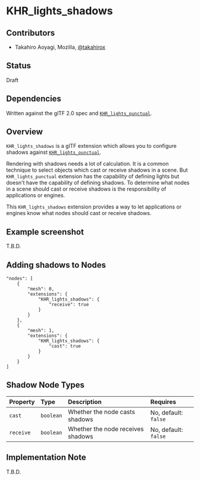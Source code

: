 # KHR\_lights\_shadows

## Contributors

* Takahiro Aoyagi, Mozilla, [@takahirox](https://github.com/takahirox)

## Status

Draft

## Dependencies

Written against the glTF 2.0 spec and [`KHR_lights_punctual`](https://github.com/KhronosGroup/glTF/tree/main/extensions/2.0/Khronos/KHR_lights_punctual).

## Overview

`KHR_lights_shadows` is a glTF extension which allows you to configure shadows against
[`KHR_lights_punctual`](https://github.com/KhronosGroup/glTF/tree/main/extensions/2.0/Khronos/KHR_lights_punctual).

Rendering with shadows needs a lot of calculation. It is a common technique to select objects which cast or receive shadows in a scene. But `KHR_lights_punctual` extension has the capability of defining lights but doesn't have the capability of defining shadows. To determine what nodes in a scene should cast or receive shadows is the responsibility of applications or engines.

This `KHR_lights_shadows` extension provides a way to let applications or engines know what nodes should cast or receive shadows.

## Example screenshot

T.B.D.

## Adding shadows to Nodes

```
"nodes": [
    {
        "mesh": 0,
        "extensions": {
            "KHR_lights_shadows": {
                "receive": true
            }
        }
    },
    {
        "mesh": 1,
        "extensions": {
            "KHR_lights_shadows": {
                "cast": true
            }
        }
    }
]
```

## Shadow Node Types

| Property | Type | Description | Requires |
|:------|:------|:------|:------|
| `cast` | `boolean` | Whether the node casts shadows | No, default: `false` |
| `receive` | `boolean` | Whether the node receives shadows | No, default: `false` |


## Implementation Note

T.B.D.
